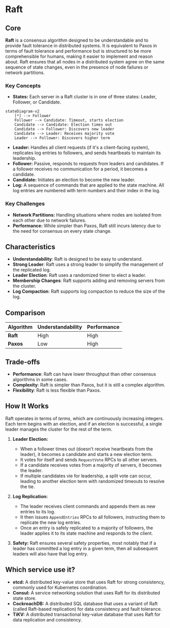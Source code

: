 # Raft

## Core

**Raft** is a consensus algorithm designed to be understandable and to provide fault tolerance in distributed systems. It is equivalent to Paxos in terms of fault tolerance and performance but is structured to be more comprehensible for humans, making it easier to implement and reason about. Raft ensures that all nodes in a distributed system agree on the same sequence of state changes, even in the presence of node failures or network partitions.

### Key Concepts

-   **States:** Each server in a Raft cluster is in one of three states: Leader, Follower, or Candidate.

```mermaid
stateDiagram-v2
    [*] --> Follower
    Follower --> Candidate: Timeout, starts election
    Candidate --> Candidate: Election times out
    Candidate --> Follower: Discovers new leader
    Candidate --> Leader: Receives majority vote
    Leader --> Follower: Discovers higher term
```

-   **Leader:** Handles all client requests (if it's a client-facing system), replicates log entries to followers, and sends heartbeats to maintain its leadership.
-   **Follower:** Passive, responds to requests from leaders and candidates. If a follower receives no communication for a period, it becomes a candidate.
-   **Candidate:** Initiates an election to become the new leader.
-   **Log:** A sequence of commands that are applied to the state machine. All log entries are numbered with term numbers and their index in the log.

### Key Challenges

-   **Network Partitions:** Handling situations where nodes are isolated from each other due to network failures.
-   **Performance:** While simpler than Paxos, Raft still incurs latency due to the need for consensus on every state change.

## Characteristics

- **Understandability**: Raft is designed to be easy to understand.
- **Strong Leader**: Raft uses a strong leader to simplify the management of the replicated log.
- **Leader Election**: Raft uses a randomized timer to elect a leader.
- **Membership Changes**: Raft supports adding and removing servers from the cluster.
- **Log Compaction**: Raft supports log compaction to reduce the size of the log.

## Comparison

| Algorithm | Understandability | Performance |
|---|---|---|
| **Raft** | High | High |
| **Paxos** | Low | High |

## Trade-offs

- **Performance**: Raft can have lower throughput than other consensus algorithms in some cases.
- **Complexity**: Raft is simpler than Paxos, but it is still a complex algorithm.
- **Flexibility**: Raft is less flexible than Paxos.

## How It Works

Raft operates in terms of *terms*, which are continuously increasing integers. Each term begins with an election, and if an election is successful, a single leader manages the cluster for the rest of the term.

1.  **Leader Election:**
    *   When a follower times out (doesn't receive heartbeats from the leader), it becomes a candidate and starts a new election term.
    *   It votes for itself and sends `RequestVote` RPCs to all other servers.
    *   If a candidate receives votes from a majority of servers, it becomes the leader.
    *   If multiple candidates vie for leadership, a split vote can occur, leading to another election term with randomized timeouts to resolve the tie.

2.  **Log Replication:**
    *   The leader receives client commands and appends them as new entries to its log.
    *   It then issues `AppendEntries` RPCs to all followers, instructing them to replicate the new log entries.
    *   Once an entry is safely replicated to a majority of followers, the leader applies it to its state machine and responds to the client.

3.  **Safety:** Raft ensures several safety properties, most notably that if a leader has committed a log entry in a given term, then all subsequent leaders will also have that log entry.

## Which service use it?

-   **etcd:** A distributed key-value store that uses Raft for strong consistency, commonly used for Kubernetes coordination.
-   **Consul:** A service networking solution that uses Raft for its distributed state store.
-   **CockroachDB:** A distributed SQL database that uses a variant of Raft (called Raft-based replication) for data consistency and fault tolerance.
-   **TiKV:** A distributed transactional key-value database that uses Raft for data replication and consistency.

